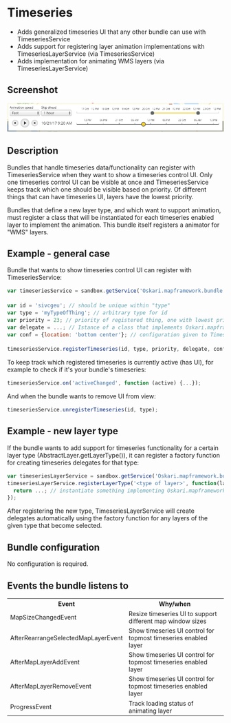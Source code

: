 # Timeseries

- Adds generalized timeseries UI that any other bundle can use with TimeseriesService
- Adds support for registering layer animation implementations with TimeseriesLayerService (via TimeseriesService)
- Adds implementation for animating WMS layers (via TimeseriesLayerService)

## Screenshot

![Timeseries](timeseries.png)

## Description

Bundles that handle timeseries data/functionality can register with TimeseriesService when they want to show a timeseries control UI. Only one timeseries control UI can be visible at once and TimeseriesService keeps track which one should be visible based on priority. Of different things that can have timeseries UI, layers have the lowest priority.

Bundles that define a new layer type, and which want to support animation, must register a class that will be instantiated for each timeseries enabled layer to implement the animation. This bundle itself registers a animator for "WMS" layers.

## Example - general case

Bundle that wants to show timeseries control UI can register with TimeseriesService:

```javascript
var timeseriesService = sandbox.getService('Oskari.mapframework.bundle.timeseries.TimeseriesService');

var id = 'sivcgeu'; // should be unique within "type"
var type = 'myTypeOfThing'; // arbitrary type for id
var priority = 23; // priority of registered thing, one with lowest priority across all registred things will be shown UI. Additionally type "layer" has lower priority than all other types
var delegate = ...; // Istance of a class that implements Oskari.mapframework.bundle.timeseries.TimeseriesDelegateProtocol. The UI communicates with your timeseries implementation via the delegate. Each separate "thing" that has timeseries state should have their own delegate instance that is registered to timeseriesService
var conf = {location: 'bottom center'}; // configuration given to TimeseriesControlPlugin when it's created with registered delegate.

timeseriesService.registerTimeseries(id, type, priority, delegate, conf);

```

To keep track which registered timeseries is currently active (has UI), for example to check if it's your bundle's timeseries:

```javascript
timeseriesService.on('activeChanged', function (active) {...});
```

And when the bundle wants to remove UI from view:

```javascript
timeseriesService.unregisterTimeseries(id, type);
```

## Example - new layer type

If the bundle wants to add support for timeseries functionality for a certain layer type (AbstractLayer.getLayerType()), it can register a factory function for creating timeseries delegates for that type:

```javascript
var timeseriesLayerService = sandbox.getService('Oskari.mapframework.bundle.timeseries.TimeseriesLayerService');
timeseriesLayerService.registerLayerType('<type of layer>', function(layerId) {
  return ...; // instantiate something implementing Oskari.mapframework.bundle.timeseries.TimeseriesDelegateProtocol and return it
});

```

After registering the new type, TimeseriesLayerService will create delegates automatically using the factory function for any layers of the given type that become selected.

## Bundle configuration

No configuration is required.


## Events the bundle listens to

<table class="table">
  <tr>
    <th>Event</th><th>Why/when</th>
  </tr>
  <tr>
    <td> MapSizeChangedEvent </td><td> Resize timeseries UI to support different map window sizes </td>
  </tr>
  <tr>
    <td> AfterRearrangeSelectedMapLayerEvent </td><td>Show timeseries UI control for topmost timeseries enabled layer</td>
  </tr>
  <tr>
    <td> AfterMapLayerAddEvent </td><td>Show timeseries UI control for topmost timeseries enabled layer</td>
  </tr>
  <tr>
    <td> AfterMapLayerRemoveEvent </td><td>Show timeseries UI control for topmost timeseries enabled layer</td>
  </tr>
  <tr>
    <td> ProgressEvent </td><td>Track loading status of animating layer</td>
  </tr>
</table>
